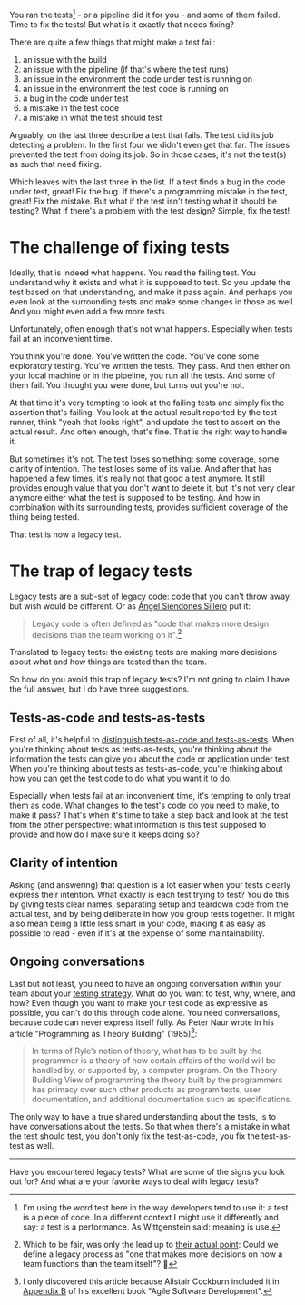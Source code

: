 <!--
.. title: What do you fix when you fix a test?
.. slug: what-do-you-fix-when-you-fix-a-test
.. date: 2024-08-25
.. category: programming & test automation
.. tags: coverage, quality engineering, test automation, software testing, test strategy
.. type: text
-->

 You ran the tests[^1] - or a pipeline did it for you - and some of them failed. Time to fix the tests! But what is it exactly that needs fixing?

[^1]: I'm using the word test here in the way developers tend to use it: a test is a piece of code. In a different context I might use it differently and say: a test is a performance. As Wittgenstein said: meaning is use.


There are quite a few things that might make a test fail:

1. an issue with the build
1. an issue with the pipeline (if that's where the test runs)
1. an issue in the environment the code under test is running on
1. an issue in the environment the test code is running on
1. a bug in the code under test
1. a mistake in the test code
1. a mistake in what the test should test

Arguably, on the last three describe a test that fails. The test did its job detecting a problem. In the first four we didn't even get that far. The issues prevented the test from doing its job. So in those cases, it's not the test(s) as such that need fixing.

<!-- TEASER_END -->

Which leaves with the last three in the list. If a test finds a bug in the code under test, great! Fix the bug. If there's a programming mistake in the test, great! Fix the mistake. But what if the test isn't testing what it should be testing? What if there's a problem with the test design? Simple, fix the test!


# The challenge of fixing tests

Ideally, that is indeed what happens. You read the failing test. You understand why it exists and what it is supposed to test. So you update the test based on that understanding, and make it pass again. And perhaps you even look at the surrounding tests and make some changes in those as well. And you might even add a few more tests.

Unfortunately, often enough that's not what happens. Especially when tests fail at an inconvenient time.

You think you're done. You've written the code. You've done some exploratory testing. You've written the tests. They pass. And then either on your local machine or in the pipeline, you run all the tests. And some of them fail. You thought you were done, but turns out you're not.

At that time it's very tempting to look at the failing tests and simply fix the assertion that's failing. You look at the actual result reported by the test runner, think "yeah that looks right", and update the test to assert on the actual result. And often enough, that's fine. That is the right way to handle it.

But sometimes it's not. The test loses something: some coverage, some clarity of intention. The test loses some of its value. And after that has happened a few times, it's really not that good a test anymore. It still provides enough value that you don't want to delete it, but it's not very clear anymore either what the test is supposed to be testing. And how in combination with its surrounding tests, provides sufficient coverage of the thing being tested.

That test is now a legacy test.


# The trap of legacy tests

Legacy tests are a sub-set of legacy code: code that you can't throw away, but wish would be different. Or as [Ángel Siendones Sillero](https://www.linkedin.com/in/angel-siendones-sillero) put it:

> Legacy code is often defined as "code that makes more design decisions than the team working on it".[^2]

[^2]: Which to be fair, was only the lead up to [their actual point](https://www.linkedin.com/posts/angel-siendones-sillero_legacy-code-is-often-defined-as-code-that-activity-7145457617526538240-nvRS/): Could we define a legacy process as "one that makes more decisions on how a team functions than the team itself"? 🤔

Translated to legacy tests: the existing tests are making more decisions about what and how things are tested than the team.

So how do you avoid this trap of legacy tests? I'm not going to claim I have the full answer, but I do have three suggestions.

## Tests-as-code and tests-as-tests
First of all, it's helpful to [distinguish tests-as-code and tests-as-tests](link://slug/how-this-tester-writes-code#tests-as-code-vs-tests-as-tests). When you're thinking about tests as tests-as-tests, you're thinking about the information the tests can give you about the code or application under test. When you're thinking about tests as tests-as-code, you're thinking about how you can get the test code to do what you want it to do.

Especially when tests fail at an inconvenient time, it's tempting to only treat them as code. What changes to the test's code do you need to make, to make it pass? That's when it's time to take a step back and look at the test from the other perspective: what information is this test supposed to provide and how do I make sure it keeps doing so?

## Clarity of intention
Asking (and answering) that question is a lot easier when your tests clearly express their intention. What exactly is each test trying to test? You do this by giving tests clear names, separating setup and teardown code from the actual test, and by being deliberate in how you group tests together. It might also mean being a little less smart in your code, making it as easy as possible to read - even if it's at the expense of some maintainability.

## Ongoing conversations
Last but not least, you need to have an ongoing conversation within your team about your [testing strategy](link://slug/test-strategy-primer). What do you want to test, why, where, and how? Even though you want to make your test code as expressive as possible, you can't do this through code alone. You need conversations, because code can never express itself fully. As Peter Naur wrote in his article "Programming as Theory Building" (1985)[^3]:

> In terms of Ryle’s notion of theory, what has to be built by the programmer is a theory of how certain affairs of the world will be handled by, or supported by, a computer program. On the Theory Building View of programming the theory built by the programmers has primacy over such other products as program texts, user documentation, and additional documentation such as specifications.

[^3]: I only discovered this article because Alistair Cockburn included it in [Appendix B](https://gwern.net/doc/cs/algorithm/1985-naur.pdf) of his excellent book "Agile Software Development".

The only way to have a true shared understanding about the tests, is to have conversations about the tests. So that when there's a mistake in what the test should test, you don't only fix the test-as-code, you fix the test-as-test as well.

---

Have you encountered legacy tests? What are some of the signs you look out for? And what are your favorite ways to deal with legacy tests?
